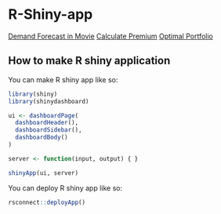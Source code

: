 # R-Shiny-app

[Demand Forecast in Movie](https://bominkim.shinyapps.io/movie/)
[Calculate Premium](https://bominkim.shinyapps.io/insurance/)
[Optimal Portfolio](https://bominkim.shinyapps.io/optimalportfolio/)


## How to make R shiny application
You can make R shiny app like so:
``` r
library(shiny)
library(shinydashboard)

ui <- dashboardPage(
  dashboardHeader(),
  dashboardSidebar(),
  dashboardBody()
)

server <- function(input, output) { }

shinyApp(ui, server)
```

You can deploy R shiny app like so:
``` r
rsconnect::deployApp()
```
